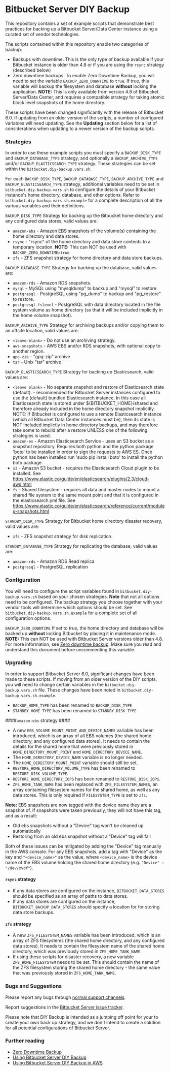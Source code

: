 # Bitbucket Server DIY Backup #

This repository contains a set of example scripts that demonstrate best practices for backing up a Bitbucket Server/Data
Center instance using a curated set of vendor technologies.

The scripts contained within this repository enable two categories of backup:

* Backups with downtime. This is the only type of backup available if your Bitbucket instance is older than 4.8 or if
  you are using the ``rsync`` strategy (described below)
* Zero downtime backups. To enable Zero Downtime Backup, you will need to set the variable `BACKUP_ZERO_DOWNTIME` to
  `true`. If true, this variable will backup the filesystem and database **without** locking the application.
  **NOTE:** This is only available from version 4.8 of Bitbucket Server/Data Center, and requires a compatible strategy
  for taking atomic block level snapshots of the home directory.

These scripts have been changed significantly with the release of Bitbucket 6.0. If updating from an older version of
the scripts, a number of configured variables will need updating. See the **Updating** section below for a list of
considerations when updating to a newer version of the backup scripts.

### Strategies ###

In order to use these example scripts you must specify a `BACKUP_DISK_TYPE` and `BACKUP_DATABASE_TYPE` strategy, and
optionally a `BACKUP_ARCHIVE_TYPE` and/or `BACKUP_ELASTICSEARCH_TYPE` strategy. These strategies can be set within the
`bitbucket.diy-backup.vars.sh`.

For each `BACKUP_DISK_TYPE`, `BACKUP_DATABASE_TYPE`, `BACKUP_ARCHIVE_TYPE` and `BACKUP_ELASTICSEARCH_TYPE` strategy,
additional variables need to be set in `bitbucket.diy-backup.vars.sh` to configure the details of your Bitbucket 
instance's home directory, database, and other options. Refer to `bitbucket.diy-backup.vars.sh.example` for a complete 
description of all the various variables and their definitions.

`BACKUP_DISK_TYPE` Strategy for backing up the Bitbucket home directory and any configured data stores, valid values are:

* `amazon-ebs`          - Amazon EBS snapshots of the volume(s) containing the home directory and data stores.
* `rsync`               - "rsync" of the home directory and data store contents to a temporary location. **NOTE:** This
                          can NOT be used with `BACKUP_ZERO_DOWNTIME=true`.
* `zfs`                 - ZFS snapshot strategy for home directory and data store backups.

`BACKUP_DATABASE_TYPE` Strategy for backing up the database, valid values are:

* `amazon-rds`          - Amazon RDS snapshots.
* `mysql`               - MySQL using "mysqldump" to backup and "mysql" to restore.
* `postgresql`          - PostgreSQL using "pg_dump" to backup and "pg_restore" to restore.
* `postgresql-fslevel`  - PostgreSQL with data directory located in the file system volume as home directory (so that
                           it will be included implicitly in the home volume snapshot).

`BACKUP_ARCHIVE_TYPE`  Strategy for archiving backups and/or copying them to an offsite location, valid values are:

* `<leave-blank>`       - Do not use an archiving strategy.
* `aws-snapshots`       - AWS EBS and/or RDS snapshots, with optional copy to another region.
* `gpg-zip`             - "gpg-zip" archive
* `tar`                 - Unix "tar" archive


`BACKUP_ELASTICSEARCH_TYPE` Strategy for backing up Elasticsearch, valid values are:

* `<leave blank>`       - No separate snapshot and restore of Elasticsearch state (default).
                        - recommended for Bitbucket Server instances configured to use the (default) bundled 
                          Elasticsearch instance. In this case all Elasticsearch state is stored under 
                          ${BITBUCKET_HOME}/shared and therefore already included in the home directory snapshot 
                          implicitly. NOTE: If Bitbucket is configured to use a remote Elasticsearch instance (which 
                          all Bitbucket Data Center instances must be), then its state is NOT included implictly in 
                          home directory backups, and may therefore take some to rebuild after a restore UNLESS one of
                          the following strategies is used.
* `amazon-es`           - Amazon Elasticsearch Service - uses an S3 bucket as a snapshot repository. Requires both 
                          python and the python package 'boto' to be installed in order to sign the requests to AWS ES.
                          Once python has been installed run 'sudo pip install boto' to install the python boto package.
* `s3`                  - Amazon S3 bucket - requires the Elasticsearch Cloud plugin to be installed. See 
                          https://www.elastic.co/guide/en/elasticsearch/plugins/2.3/cloud-aws.html
* `fs`                  - Shared filesystem - requires all data and master nodes to mount a shared file system to the 
                          same mount point and that it is configured in the elasticsearch.yml file. See 
                          https://www.elastic.co/guide/en/elasticsearch/reference/current/modules-snapshots.html

`STANDBY_DISK_TYPE` Strategy for Bitbucket home directory disaster recovery, valid values are:
*  `zfs`                - ZFS snapshot strategy for disk replication.

`STANDBY_DATABASE_TYPE` Strategy for replicating the database, valid values are:
*  `amazon-rds`         - Amazon RDS Read replica
*  `postgresql`         - PostgreSQL replication

### Configuration ####

You will need to configure the script variables found in `bitbucket.diy-backup.vars.sh` based on your chosen strategies.
**Note** that not all options need to be configured. The backup strategy you choose together with your vendor tools will
determine which options should be set. See `bitbucket.diy-backup.vars.sh.example` for a complete set of all 
configuration options.

`BACKUP_ZERO_DOWNTIME` If set to true, the home directory and database will be backed up **without** locking Bitbucket
by placing it in maintenance mode. **NOTE:** This can NOT be used with Bitbucket Server versions older than 4.8. For 
more information, see [Zero downtime backup](https://confluence.atlassian.com/display/BitbucketServer/Using+Bitbucket+Zero+Downtime+Backup).
Make sure you read and understand this document before uncommenting this variable.

### Upgrading ###
In order to support Bitbucket Server 6.0, significant changes have been made to these scripts. If moving from an older 
version of the DIY scripts, you will need to change certain variables in the `bitbucket.diy-backup.vars.sh` file. These
changes have been noted in `bitbucket.diy-backup.vars.sh.example`.
* `BACKUP_HOME_TYPE` has been renamed to `BACKUP_DISK_TYPE`
* `STANDBY_HOME_TYPE` has been renamed to `STANDBY_DISK_TYPE`

####`amazon-ebs` strategy ####
* A new `EBS_VOLUME_MOUNT_POINT_AND_DEVICE_NAMES` variable has been introduced, which is an array of all EBS volumes 
  (the shared home directory, and any configured data stores). It needs to contain the details for the shared home that
  were previously stored in `HOME_DIRECTORY_MOUNT_POINT` and `HOME_DIRECTORY_DEVICE_NAME`.
* The `HOME_DIRECTORY_DEVICE_NAME` variable is no longer needed.
* The `HOME_DIRECTORY_MOUNT_POINT` variable should still be set.
* `RESTORE_HOME_DIRECTORY_VOLUME_TYPE` has been renamed to `RESTORE_DISK_VOLUME_TYPE`.
* `RESTORE_HOME_DIRECTORY_IOPS` has been renamed to `RESTORE_DISK_IOPS`.
* `ZFS_HOME_TANK_NAME` has been replaced with `ZFS_FILESYSTEM_NAMES`, an array containing filesystem names for the 
  shared home, as well as any data stores. This is only required if `FILESYSTEM_TYPE` is set to `zfs`.

**Note:** EBS snapshots are now tagged with the device name they are a snapshot of. If snapshots were taken previously, 
they will not have this tag, and as a result:
* Old ebs snapshots without a "Device" tag won't be cleaned up automatically
* Restoring from an old ebs snapshot without a "Device" tag will fail

Both of these issues can be mitigated by adding the "Device" tag manually in the AWS console. For any EBS snapshots,
add a tag with "Device" as the key and `"<device_name>"` as the value, where `<device_name>` is the device name of the 
EBS volume holding the shared home directory (e.g. `"Device" : "/dev/xvdf"`).

#### `rsync` strategy ####
* If any data stores are configured on the instance, `BITBUCKET_DATA_STORES` should be specified as an array of paths to
  data stores.
* If any data stores are configured on the instance, `BITBUCKET_BACKUP_DATA_STORES` should specify a location for
  for storing data store backups. 

#### `zfs` strategy ####
* A new `ZFS_FILESYSTEM_NAMES` variable has been introduced, which is an array of ZFS filesystems (the shared home 
  directory, and any configured data stores). It needs to contain the filesystem name of the shared home directory,
  which was previously stored in `ZFS_HOME_TANK_NAME`.
* If using these scripts for disaster recovery, a new variable `ZFS_HOME_FILESYSTEM` needs to be set. This should
  contain the name of the ZFS filesystem storing the shared home directory - the same value that was previously stored
  in `ZFS_HOME_TANK_NAME`.

### Bugs and Suggestions ###

Please report any bugs through [normal support channels](https://support.atlassian.com/servicedesk/customer/portal/24).

Report suggestions in the [Bitbucket Server issue tracker](https://jira.atlassian.com/browse/BSERV).

Please note that DIY Backup is intended as a jumping off point for your to create your _own_ back up strategy, and we 
don't intend to create a solution for all potential configurations of Bitbucket Server.

### Further reading ###
* [Zero Downtime Backup](https://confluence.atlassian.com/display/BitbucketServer/Using+Bitbucket+Zero+Downtime+Backup)
* [Using Bitbucket Server DIY Backup](https://confluence.atlassian.com/display/BitbucketServer/Using+Bitbucket+Server+DIY+Backup)
* [Using Bitbucket Server DIY Backup in AWS](https://confluence.atlassian.com/display/BitbucketServer/Using+Bitbucket+Server+DIY+Backup+in+AWS)